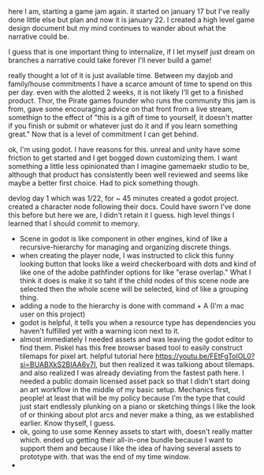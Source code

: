here I am, starting a game jam again. it started on january 17 but I've really done little else but plan and now it is january 22. I created a high level game design document but my mind continues to wander about what the narrative could be. 

I guess that is one important thing to internalize, if I let myself just dream on branches a narrative could take forever I'll never build a game! 

really thought a lot of it is just available time. Between my dayjob and family/house commitments I have a scarce amount of time to spend on this per day. even with the alotted 2 weeks, it is not likely I'll get to a finished product. Thor, the Pirate games founder who runs the community this jam is from, gave some encouraging advice on that front from a live stream, somethign to the effect of "this is a gift of time to yourself, it doesn't matter if you finish or submit or whatever just do it and if you learn something great." Now that is a level of commitment I can get behind.

ok, I'm using godot. I have reasons for this. unreal and unity have some friction to get started and I get bogged down customizing them. I want something a little less opinionated than I imagine gamemaekr studio to be, although that product has consistently been well reviewed and seems like maybe a better first choice. Had to pick something though.

devlog day 1 which was 1/22, for ~ 45 minutes
created a godot project. created a character node following their docs. Could have sworn I've done this before but here we are, I didn't retain it I guess. high level things I learned that I should commit to memory. 

- Scene in godot is like component in other engines, kind of like a recursive-hierarchy for managing and organizing discrete things.
- when creating the player node, I was instructed to click this funny looking button that looks like a weird checkerboard with dots and kind of like one of the adobe pathfinder options for like "erase overlap." What I think it does is make it so taht if the child nodes of this scene node are selected then the whole scene will be selected, kind of like a grouping thing.
- adding a node to the hierarchy is done with command + A (I'm a mac user on this project)
- godot is helpful, it tells you when a resource type has dependencies you haven't fulfilled yet with a warning icon next to it.
- almost immediately I needed assets and was leaving the godot editor to find them. Piskel has this free browser based tool to easily construct tilemaps for pixel art. helpful tutorial here https://youtu.be/FEtFgTolOL0?si=BUABXkS2BIAA6v7I, but then realized it was talkiong about tilemaps. and also realized I was already deviating from the fastest path here. I needed a public domain licensed asset pack so that I didn't start doing an art workflow in the middle of my basic setup. Mechanics first, people! at least that will be my policy because I'm the type that could just start endlessly plunking on a piano or sketching things I like the look of or thinking about plot arcs and never make a thing, as we established earlier. Know thyself, I guess.
-  ok, going to use some Kenney assets to start with, doesn't really matter which. ended up getting their all-in-one bundle because I want to support them and because I like the idea of having several assets to prototype with. that was the end of my time window. 
- 

